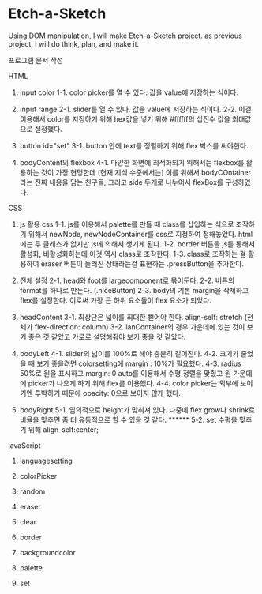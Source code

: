 # Etch-a-Sketch
Using DOM manipulation, I will make Etch-a-Sketch project. as previous project, I will do think, plan, and make it.

프로그램 문서 작성

HTML
1. input color
    1-1. color picker를 열 수 있다. 값을 value에 저장하는 식이다.

2. input range
    2-1. slider를 열 수 있다. 값을 value에 저장하는 식이다.
    2-2. 이걸 이용해서 color를 지정하기 위해 hex값을 넣기 위해 #ffffff의 십진수 값을 최대값으로 설정했다.

3. button id="set"
    3-1. button 안에 text를 정렬하기 위해 flex 박스를 써야한다.

4. bodyContent의 flexbox
    4-1. 다양한 화면에 최적화되기 위해서는 flexbox를 활용하는 것이 가장 현명한데 (현재 지식 수준에서는) 이를 위해서 bodyCOntainer라는 진짜 내용을 담는 친구들, 그리고 side 두개로 나누어서 flexBox를 구성하였다.

CSS
1. js 활용 css
    1-1. js를 이용해서 palette를 만들 때 class를 삽입하는 식으로 조작하기 위해서 newNode, newNodeContainer를 css로 지정하여 정해놓았다. html에는 두 클래스가 없지만 js에 의해서 생기게 된다.
    1-2. border 버튼을 js를 통해서 활성화, 비활성화하는데 이것 역시 class로 조작한다.
    1-3. class로 조작하는 걸 활용하여 eraser 버튼이 눌러진 상태라는걸 표현하는 .pressButton을 추가한다.

2. 전체 설정
    2-1. head와 foot를 largecomponent로 묶어둔다.
    2-2. 버튼의 format를 하나로 만든다. (.niceButton)
    2-3. body의 기본 margin을 삭제하고 flex를 설정한다. 이로써 가장 큰 하위 요소들이 flex 요소가 되었다.

3. headContent
    3-1. 최상단은 넓이를 최대한 뻗어야 한다. align-self: stretch (전체가 flex-direction: column)
    3-2. lanContainer의 경우 가운데에 있는 것이 보기 좋은 것 같았고 가로로 설명해줘야 보기 좋을 것 같았다.

4. bodyLeft
    4-1. slider의 넓이를 100%로 해야 충분히 길어진다.
    4-2. 크기가 줄었을 때 보기 좋을려면 colorsetting에 margin : 10%가 필요했다.
    4-3. radius 50%로 원을 표시하고 margin: 0 auto를 이용해서 수평 정렬을 맞췄고 원 가운데에 picker가 나오게 하기 위해 flex를 이용했다.
    4-4. color picker는 외부에 보이기엔 투박하기 때문에 opacity: 0으로 보이지 않게 했다.

5. bodyRight
    5-1. 임의적으로 height가 맞춰져 있다. 나중에 flex grow나 shrink로 비율을 맞추면 좀 더 유동적으로 할 수 있을 것 같다. ******
    5-2. set 수평을 맞추기 위해 align-self:center;


javaScript

1. languagesetting

2. colorPicker

3. random

4. eraser

5. clear

6. border

7. backgroundcolor

8. palette

9. set